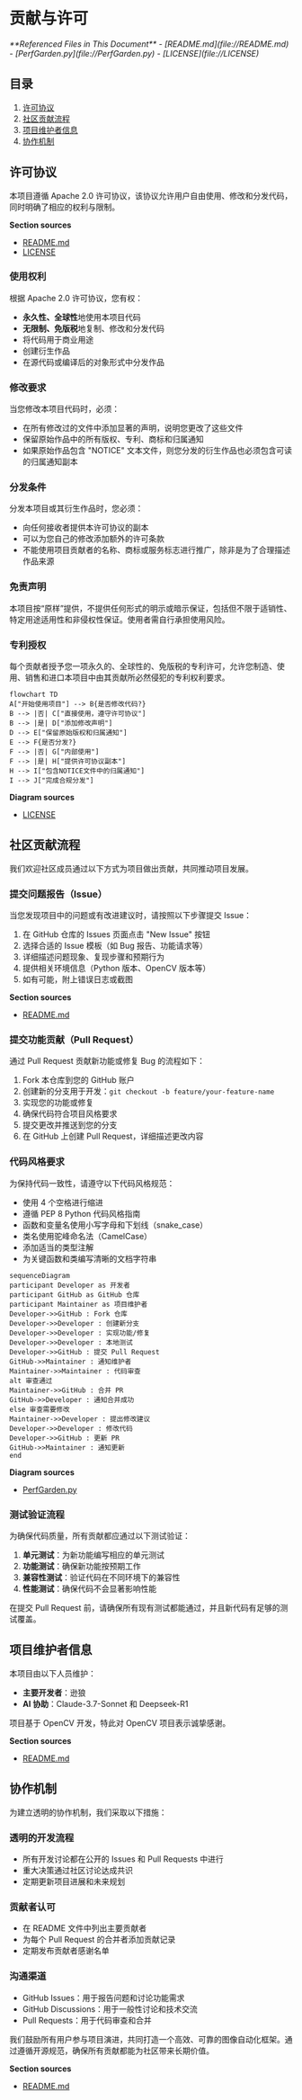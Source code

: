 # 贡献与许可

<cite>
**Referenced Files in This Document**   
- [README.md](file://README.md)
- [PerfGarden.py](file://PerfGarden.py)
- [LICENSE](file://LICENSE)
</cite>

## 目录
1. [许可协议](#许可协议)
2. [社区贡献流程](#社区贡献流程)
3. [项目维护者信息](#项目维护者信息)
4. [协作机制](#协作机制)

## 许可协议

本项目遵循 Apache 2.0 许可协议，该协议允许用户自由使用、修改和分发代码，同时明确了相应的权利与限制。

**Section sources**
- [README.md](file://README.md#L230-L236)
- [LICENSE](file://LICENSE#L0-L201)

### 使用权利
根据 Apache 2.0 许可协议，您有权：
- **永久性、全球性**地使用本项目代码
- **无限制、免版税**地复制、修改和分发代码
- 将代码用于商业用途
- 创建衍生作品
- 在源代码或编译后的对象形式中分发作品

### 修改要求
当您修改本项目代码时，必须：
- 在所有修改过的文件中添加显著的声明，说明您更改了这些文件
- 保留原始作品中的所有版权、专利、商标和归属通知
- 如果原始作品包含 "NOTICE" 文本文件，则您分发的衍生作品也必须包含可读的归属通知副本

### 分发条件
分发本项目或其衍生作品时，您必须：
- 向任何接收者提供本许可协议的副本
- 可以为您自己的修改添加额外的许可条款
- 不能使用项目贡献者的名称、商标或服务标志进行推广，除非是为了合理描述作品来源

### 免责声明
本项目按“原样”提供，不提供任何形式的明示或暗示保证，包括但不限于适销性、特定用途适用性和非侵权性保证。使用者需自行承担使用风险。

### 专利授权
每个贡献者授予您一项永久的、全球性的、免版税的专利许可，允许您制造、使用、销售和进口本项目中由其贡献所必然侵犯的专利权利要求。

```mermaid
flowchart TD
A["开始使用项目"] --> B{是否修改代码?}
B --> |否| C["直接使用，遵守许可协议"]
B --> |是| D["添加修改声明"]
D --> E["保留原始版权和归属通知"]
E --> F{是否分发?}
F --> |否| G["内部使用"]
F --> |是| H["提供许可协议副本"]
H --> I["包含NOTICE文件中的归属通知"]
I --> J["完成合规分发"]
```

**Diagram sources**
- [LICENSE](file://LICENSE#L0-L201)

## 社区贡献流程

我们欢迎社区成员通过以下方式为项目做出贡献，共同推动项目发展。

### 提交问题报告（Issue）

当您发现项目中的问题或有改进建议时，请按照以下步骤提交 Issue：

1. 在 GitHub 仓库的 Issues 页面点击 "New Issue" 按钮
2. 选择合适的 Issue 模板（如 Bug 报告、功能请求等）
3. 详细描述问题现象、复现步骤和预期行为
4. 提供相关环境信息（Python 版本、OpenCV 版本等）
5. 如有可能，附上错误日志或截图

**Section sources**
- [README.md](file://README.md#L230-L236)

### 提交功能贡献（Pull Request）

通过 Pull Request 贡献新功能或修复 Bug 的流程如下：

1. Fork 本仓库到您的 GitHub 账户
2. 创建新的分支用于开发：`git checkout -b feature/your-feature-name`
3. 实现您的功能或修复
4. 确保代码符合项目风格要求
5. 提交更改并推送到您的分支
6. 在 GitHub 上创建 Pull Request，详细描述更改内容

### 代码风格要求

为保持代码一致性，请遵守以下代码风格规范：

- 使用 4 个空格进行缩进
- 遵循 PEP 8 Python 代码风格指南
- 函数和变量名使用小写字母和下划线（snake_case）
- 类名使用驼峰命名法（CamelCase）
- 添加适当的类型注解
- 为关键函数和类编写清晰的文档字符串

```mermaid
sequenceDiagram
participant Developer as 开发者
participant GitHub as GitHub 仓库
participant Maintainer as 项目维护者
Developer->>GitHub : Fork 仓库
Developer->>Developer : 创建新分支
Developer->>Developer : 实现功能/修复
Developer->>Developer : 本地测试
Developer->>GitHub : 提交 Pull Request
GitHub->>Maintainer : 通知维护者
Maintainer->>Maintainer : 代码审查
alt 审查通过
Maintainer->>GitHub : 合并 PR
GitHub->>Developer : 通知合并成功
else 审查需要修改
Maintainer->>Developer : 提出修改建议
Developer->>Developer : 修改代码
Developer->>GitHub : 更新 PR
GitHub->>Maintainer : 通知更新
end
```

**Diagram sources**
- [PerfGarden.py](file://PerfGarden.py#L0-L592)

### 测试验证流程

为确保代码质量，所有贡献都应通过以下测试验证：

1. **单元测试**：为新功能编写相应的单元测试
2. **功能测试**：确保新功能按预期工作
3. **兼容性测试**：验证代码在不同环境下的兼容性
4. **性能测试**：确保代码不会显著影响性能

在提交 Pull Request 前，请确保所有现有测试都能通过，并且新代码有足够的测试覆盖。

## 项目维护者信息

本项目由以下人员维护：

- **主要开发者**：逊狼
- **AI 协助**：Claude-3.7-Sonnet 和 Deepseek-R1

项目基于 OpenCV 开发，特此对 OpenCV 项目表示诚挚感谢。

**Section sources**
- [README.md](file://README.md#L230-L236)

## 协作机制

为建立透明的协作机制，我们采取以下措施：

### 透明的开发流程
- 所有开发讨论都在公开的 Issues 和 Pull Requests 中进行
- 重大决策通过社区讨论达成共识
- 定期更新项目进展和未来规划

### 贡献者认可
- 在 README 文件中列出主要贡献者
- 为每个 Pull Request 的合并者添加贡献记录
- 定期发布贡献者感谢名单

### 沟通渠道
- GitHub Issues：用于报告问题和讨论功能需求
- GitHub Discussions：用于一般性讨论和技术交流
- Pull Requests：用于代码审查和合并

我们鼓励所有用户参与项目演进，共同打造一个高效、可靠的图像自动化框架。通过遵循开源规范，确保所有贡献都能为社区带来长期价值。

**Section sources**
- [README.md](file://README.md#L230-L236)